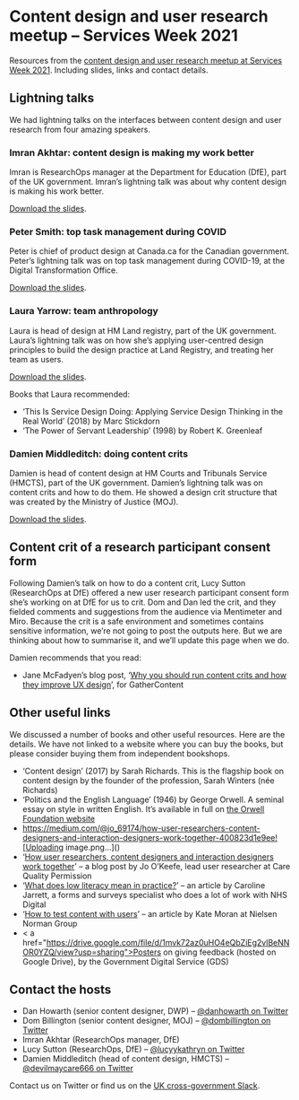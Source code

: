 # Content design and user research meetup – Services Week 2021
Resources from the <a href="https://www.eventbrite.co.uk/e/content-design-and-user-research-meetup-services-week-2021-tickets-142131482089">content design and user research meetup at Services Week 2021</a>. Including slides, links and contact details.

## Lightning talks

We had lightning talks on the interfaces between content design and user research from four amazing speakers.

### Imran Akhtar: content design is making my work better

Imran is ResearchOps manager at the Department for Education (DfE), part of the UK government. Imran’s lightning talk was about why content design is making his work better. 

<a href="https://github.com/danhowarthdwp/content-ur-services-week-21/raw/main/Imran%20Akhtar%20%E2%80%93%20content%20design%20is%20making%20my%20work%20better.pptx">Download the slides</a>.


### Peter Smith: top task management during COVID

Peter is chief of product design at Canada.ca for the Canadian government. Peter’s lightning talk was on top task management during COVID-19, at the Digital Transformation Office. 

<a href="https://github.com/danhowarthdwp/content-ur-services-week-21/raw/main/Peter%20Smith%20-%20DTO%20top%20tasks.pptx">Download the slides</a>.


### Laura Yarrow: team anthropology

Laura is head of design at HM Land registry, part of the UK government. Laura’s lightning talk was on how she’s applying user-centred design principles to build the design practice at Land Registry, and treating her team as users. 

<a href="https://github.com/danhowarthdwp/content-ur-services-week-21/raw/main/Laura%20Yarrow%20-%20team%20anthropology.pptx">Download the slides</a>.

Books that Laura recommended:
* ‘This Is Service Design Doing: Applying Service Design Thinking in the Real World’ (2018) by Marc Stickdorn
* ‘The Power of Servant Leadership’ (1998) by Robert K. Greenleaf


### Damien Middleditch: doing content crits

Damien is head of content design at HM Courts and Tribunals Service (HMCTS), part of the UK government. Damien’s lightning talk was on content crits and how to do them. He showed a design crit structure that was created by the Ministry of Justice (MOJ). 

<a href="https://github.com/danhowarthdwp/content-ur-services-week-21/raw/main/Damien%20Middleditch%20%E2%80%93%20doing%20content%20crits.pptx">Download the slides</a>.


## Content crit of a research participant consent form

Following Damien’s talk on how to do a content crit, Lucy Sutton (ResearchOps at DfE) offered a new user research participant consent form she’s working on at DfE for us to crit. Dom and Dan led the crit, and they fielded comments and suggestions from the audience via Mentimeter and Miro. Because the crit is a safe environment and sometimes contains sensitive information, we’re not going to post the outputs here. But we are thinking about how to summarise it, and we’ll update this page when we do.

Damien recommends that you read:
* Jane McFadyen’s blog post, ‘<a href="https://gathercontent.com/blog/why-you-should-run-content-crits-and-how-they-improve-ux-design">Why you should run content crits and how they improve UX design</a>’, for GatherContent

## Other useful links

We discussed a number of books and other useful resources. Here are the details. We have not linked to a website where you can buy the books, but please consider buying them from independent bookshops.

* ‘Content design’ (2017) by Sarah Richards. This is the flagship book on content design by the founder of the profession, Sarah Winters (née Richards)
* ‘Politics and the English Language’ (1946) by George Orwell. A seminal essay on style in written English. It’s available in full on <a href="https://www.orwellfoundation.com/the-orwell-foundation/orwell/essays-and-other-works/politics-and-the-english-language/">the Orwell Foundation website</a>
* https://medium.com/@jo_69174/how-user-researchers-content-designers-and-interaction-designers-work-together-400823d1e9ee![Uploading image.png…]()
* ‘<a href="https://medium.com/@jo_69174/how-user-researchers-content-designers-and-interaction-designers-work-together-400823d1e9ee">How user researchers, content designers and interaction designers work together</a>’ – a blog post by Jo O’Keefe, lead user researcher at Care Quality Permission
* ‘<a href="https://www.effortmark.co.uk/what-does-low-literacy-mean-in-practice/">What does low literacy mean in practice?</a>’ – an article by Caroline Jarrett, a forms and surveys specialist who does a lot of work with NHS Digital
* ‘<a href="https://www.nngroup.com/articles/testing-content-websites/">How to test content with users</a>’ – an article by Kate Moran at Nielsen Norman Group
* < a href="https://drive.google.com/file/d/1mvk72az0uHO4eQbZiEg2vlBeNNOR0YZQ/view?usp=sharing">Posters on giving feedback (hosted on Google Drive)</a>, by the Government Digital Service (GDS)

## Contact the hosts
* Dan Howarth (senior content designer, DWP) – <a href="https://twitter.com/danhowarth">@danhowarth on Twitter</a>
* Dom Billington (senior content designer, MOJ) – <a href="https://twitter.com/dombillington">@dombillington on Twitter</a>
* Imran Akhtar (ResearchOps manager, DfE)
* Lucy Sutton (ResearchOps, DfE) – <a href="https://twitter.com/LucyyKathryn">@lucyykathryn on Twitter</a>
* Damien Middleditch (head of content design, HMCTS) – <a href="https://twitter.com/devilmaycare666">@devilmaycare666 on Twitter</a>

Contact us on Twitter or find us on the <a href="https://ukgovernmentdigital.slack.com/">UK cross-government Slack</a>.
